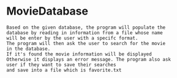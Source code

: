 # MovieDatabase

	Based on the given database, the program will populate the 
	database by reading in information from a file whose name 
	will be enter by the user with a specifc format.
	The program will then ask the user to search for the movie
	in the database. 
	If it's found the movie information will be displayed 
	Otherwise it displays an error message. The program also ask
	user if they want to save their searches 
	and save into a file which is favorite.txt
